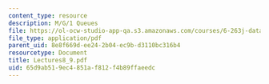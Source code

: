 ```yaml
---
content_type: resource
description: M/G/1 Queues
file: https://ol-ocw-studio-app-qa.s3.amazonaws.com/courses/6-263j-data-communication-networks-fall-2002/65d9ab519ec4851af812f4b89ffaeedc_Lectures8_9.pdf
file_type: application/pdf
parent_uid: 8e8f669d-ee24-2b04-ec9b-d3110bc316b4
resourcetype: Document
title: Lectures8_9.pdf
uid: 65d9ab51-9ec4-851a-f812-f4b89ffaeedc
---
```

